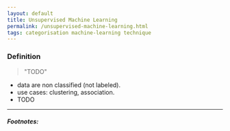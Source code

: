 ```yaml
---
layout: default
title: Unsupervised Machine Learning
permalink: /unsupervised-machine-learning.html
tags: categorisation machine-learning technique
---
```


### Definition

> "TODO"

- data are non classified (not labeled).
- use cases: clustering, association.
- TODO

<hr />

##### Footnotes: